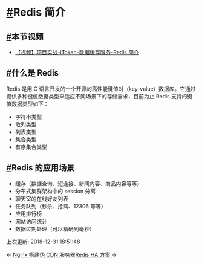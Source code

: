 # [#](https://funtl.com/zh/spring-cloud-itoken-codeing/Redis-简介.html#redis-简介)Redis 简介

## [#](https://funtl.com/zh/spring-cloud-itoken-codeing/Redis-简介.html#本节视频)本节视频

- [【视频】项目实战-iToken-数据缓存服务-Redis 简介](https://www.bilibili.com/video/av28732418)

## [#](https://funtl.com/zh/spring-cloud-itoken-codeing/Redis-简介.html#什么是-redis)什么是 Redis

Redis 是用 C 语言开发的一个开源的高性能键值对（key-value）数据库。它通过提供多种键值数据类型来适应不同场景下的存储需求，目前为止 Redis 支持的键值数据类型如下：

- 字符串类型
- 散列类型
- 列表类型
- 集合类型
- 有序集合类型

## [#](https://funtl.com/zh/spring-cloud-itoken-codeing/Redis-简介.html#redis-的应用场景)Redis 的应用场景

- 缓存（数据查询、短连接、新闻内容、商品内容等等）
- 分布式集群架构中的 session 分离
- 聊天室的在线好友列表
- 任务队列（秒杀、抢购、12306 等等）
- 应用排行榜
- 网站访问统计
- 数据过期处理（可以精确到毫秒）

上次更新: 2018-12-31 18:51:48

← [Nginx 搭建伪 CDN 服务器](https://funtl.com/zh/spring-cloud-itoken-codeing/Nginx-搭建伪-CDN-服务器.html)[Redis HA 方案 ](https://funtl.com/zh/spring-cloud-itoken-codeing/Redis-HA-方案.html)→